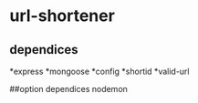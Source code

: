 # url-shortener


## dependices
*express
*mongoose
*config
*shortid
*valid-url

##option dependices
nodemon
